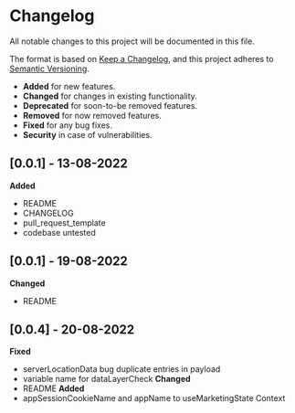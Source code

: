 # Changelog
All notable changes to this project will be documented in this file.

The format is based on [Keep a Changelog](https://keepachangelog.com/en/1.0.0/),
and this project adheres to [Semantic Versioning](https://semver.org/spec/v2.0.0.html).

- __Added__ for new features.
- __Changed__ for changes in existing functionality.
- __Deprecated__ for soon-to-be removed features.
- __Removed__ for now removed features.
- __Fixed__ for any bug fixes.
- __Security__ in case of vulnerabilities.

## [0.0.1] - 13-08-2022
__Added__
- README
- CHANGELOG
- pull_request_template
- codebase untested

## [0.0.1] - 19-08-2022
__Changed__
- README

## [0.0.4] - 20-08-2022
__Fixed__ 
- serverLocationData bug duplicate entries in payload
- variable name for dataLayerCheck
__Changed__
- README
__Added__
- appSessionCookieName and appName to useMarketingState Context 

